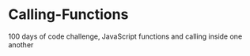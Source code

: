 # Calling-Functions
100 days of code challenge, JavaScript functions and calling inside one another
